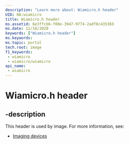 ```yaml
---
description: "Learn more about: Wiamicro.h header"
UID: NA:wiamicro
title: Wiamicro.h header
ms.assetid: 6e3ffcb6-f08e-3947-9774-2adf8c435369
ms.date: 11/18/2020
keywords: ["Wiamicro.h header"]
ms.keywords: 
ms.topic: portal
tech.root: image
f1_keywords:
 - wiamicro
 - wiamicro/wiamicro
api_name:
 - wiamicro
---
```


# Wiamicro.h header


## -description

This header is used by image. For more information, see:

- [Imaging devices](../_image/index.md)<br><br>

